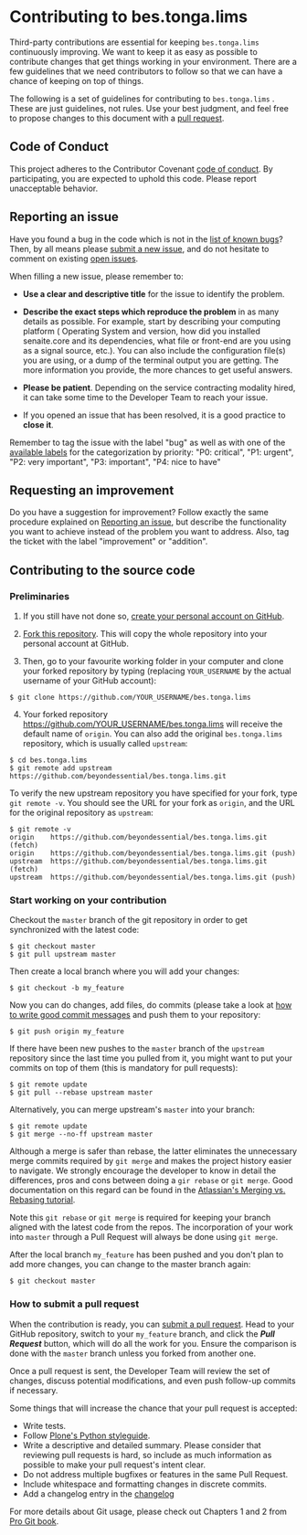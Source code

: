 # Contributing to bes.tonga.lims

Third-party contributions are essential for keeping `bes.tonga.lims`
continuously improving. We want to keep it as easy as possible to contribute
changes that get things working in your environment. There are a few guidelines
that we need contributors to follow so that we can have a chance of keeping on
top of things.

The following is a set of guidelines for contributing to `bes.tonga.lims`
. These are just guidelines, not rules. Use your best judgment, and feel free
to propose changes to this document with a
[pull request](#how-to-submit-a-pull-request).

## Code of Conduct

This project adheres to the Contributor
Covenant [code of conduct][code of conduct]. By participating, you are expected
to uphold this code. Please report unacceptable behavior.

## Reporting an issue

Have you found a bug in the code which is not in
the [list of known bugs][issues]? Then, by all means
please [submit a new issue][new issue], and do not hesitate to comment on
existing [open issues][issues].

When filling a new issue, please remember to:

* **Use a clear and descriptive title** for the issue to identify the problem.

* **Describe the exact steps which reproduce the problem** in as many details
  as possible. For example, start by describing your computing platform (
  Operating System and version, how did you installed senaite.core and its
  dependencies, what file or front-end are you using as a signal source, etc.).
  You can also include the configuration file(s) you are using, or a dump of
  the terminal output you are getting. The more information you provide, the
  more chances to get useful answers.

* **Please be patient**. Depending on the service contracting modality hired,
  it can take some time to the Developer Team to reach your issue.

* If you opened an issue that has been resolved, it is a good practice to
  **close it**.

Remember to tag the issue with the label "bug" as well as with one of the
[available labels][labels] for the categorization by priority: "P0: critical",
"P1: urgent", "P2: very important", "P3: important", "P4: nice to have"

## Requesting an improvement

Do you have a suggestion for improvement? Follow exactly the same procedure
explained on [Reporting an issue](#reporting-an-issue), but describe the
functionality you want to achieve instead of the problem you want to address.
Also, tag the ticket with the label "improvement" or "addition".

## Contributing to the source code

### Preliminaries

1. If you still have not done
   so, [create your personal account on GitHub][join].

2. [Fork this repository][fork]. This will copy the whole repository into your
   personal account at GitHub.

3. Then, go to your favourite working folder in your computer and clone your
   forked repository by typing (replacing ```YOUR_USERNAME``` by the actual
   username of your GitHub account):

```shell
$ git clone https://github.com/YOUR_USERNAME/bes.tonga.lims
```

4. Your forked repository https://github.com/YOUR_USERNAME/bes.tonga.lims
   will receive the default name of `origin`. You can also add the original
   `bes.tonga.lims` repository, which is usually called `upstream`:

```shell
$ cd bes.tonga.lims
$ git remote add upstream https://github.com/beyondessential/bes.tonga.lims.git
```

To verify the new upstream repository you have specified for your fork, type
`git remote -v`. You should see the URL for your fork as `origin`, and the URL
for the original repository as `upstream`:

```
$ git remote -v
origin    https://github.com/beyondessential/bes.tonga.lims.git (fetch)
origin    https://github.com/beyondessential/bes.tonga.lims.git (push)
upstream  https://github.com/beyondessential/bes.tonga.lims.git (fetch)
upstream  https://github.com/beyondessential/bes.tonga.lims.git (push)
```

### Start working on your contribution

Checkout the `master` branch of the git repository in order to get synchronized
with the latest code:

```
$ git checkout master
$ git pull upstream master
```

Then create a local branch where you will add your changes:

```
$ git checkout -b my_feature
```

Now you can do changes, add files, do commits (please take a look at
[how to write good commit messages][how to write good commit messages]
and push them to your repository:

```
$ git push origin my_feature
```

If there have been new pushes to the `master` branch of the `upstream`
repository since the last time you pulled from it, you might want to put your
commits on top of them (this is mandatory for pull requests):

```
$ git remote update
$ git pull --rebase upstream master
```

Alternatively, you can merge upstream's `master` into your branch:

```
$ git remote update
$ git merge --no-ff upstream master
```

Although a merge is safer than rebase, the latter eliminates the unnecessary
merge commits required by `git merge` and makes the project history easier to
navigate. We strongly encourage the developer to know in detail the
differences, pros and cons between doing a `gir rebase` or `git merge`. Good
documentation on this regard can be found in
the [Atlassian's Merging vs. Rebasing tutorial][merging vs rebasing].

Note this `git rebase` or `git merge` is required for keeping your branch
aligned with the latest code from the repos. The incorporation of your work
into `master` through a Pull Request will always be done using `git merge`.

After the local branch `my_feature` has been pushed and you don't plan to add
more changes, you can change to the master branch again:

```
$ git checkout master
```

### How to submit a pull request

When the contribution is ready, you can [submit a pull request][compare]. Head
to your GitHub repository, switch to your `my_feature` branch, and click the
_**Pull Request**_ button, which will do all the work for you. Ensure the
comparison is done with the `master` branch unless you forked from another one.

Once a pull request is sent, the Developer Team will review the set of changes,
discuss potential modifications, and even push follow-up commits if necessary.

Some things that will increase the chance that your pull request is accepted:

* Write tests.
* Follow [Plone's Python styleguide][plone's python styleguide].
* Write a descriptive and detailed summary. Please consider that reviewing pull
  requests is hard, so include as much information as possible to make your
  pull request's intent clear.
* Do not address multiple bugfixes or features in the same Pull Request.
* Include whitespace and formatting changes in discrete commits.
* Add a changelog entry in the [changelog][changelog]

For more details about Git usage, please check out Chapters 1 and 2 from
[Pro Git book][git book].


[code of conduct]: code_of_conduct.md
[issues]: https://github.com/beyondessential/bes.tonga.lims/issues
[new issue]: https://github.com/beyondessential/bes.tonga.lims/issues/new
[labels]: https://github.com/beyondessential/bes.tonga.lims/labels
[join]: https://github.com/join
[fork]: https://github.com/beyondessential/bes.tonga.lims/fork
[how to write good commit messages]: https://chris.beams.io/posts/git-commit/
[merging vs rebasing]: https://www.atlassian.com/git/tutorials/merging-vs-rebasing
[compare]: https://github.com/beyondessential/bes.tonga.lims/compare/
[plone's python styleguide]: https://docs.plone.org/develop/styleguide/python.html
[changelog]: changelog.rst
[git book]: https://git-scm.com/book/en
